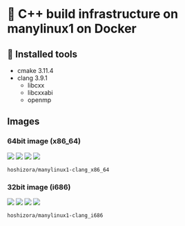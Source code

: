 # :whale: C++ build infrastructure on manylinux1 on Docker

## :wrench: Installed tools
* cmake 3.11.4
* clang 3.9.1
  * libcxx
  * libcxxabi
  * openmp

## Images
### 64bit image (x86\_64)

![](https://img.shields.io/docker/automated/hoshizora/manylinux1-clang_x86_64.svg)
![](https://img.shields.io/docker/build/hoshizora/manylinux1-clang_x86_64.svg)
![](https://img.shields.io/microbadger/layers/hoshizora/manylinux1-clang_x86_64/latest.svg)
![](https://img.shields.io/microbadger/image-size/hoshizora/manylinux1-clang_x86_64/latest.svg)

`hoshizora/manylinux1-clang_x86_64`

### 32bit image (i686)

![](https://img.shields.io/docker/automated/hoshizora/manylinux1-clang_i686.svg)
![](https://img.shields.io/docker/build/hoshizora/manylinux1-clang_i686.svg)
![](https://img.shields.io/microbadger/layers/hoshizora/manylinux1-clang_i686/latest.svg)
![](https://img.shields.io/microbadger/image-size/hoshizora/manylinux1-clang_i686/latest.svg)

`hoshizora/manylinux1-clang_i686`

